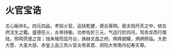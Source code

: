 # 火官宝诰

志心皈命礼。四元四品，考较火官。运扶乾健，德合离明。居太阳丹天之中，统左府注生之籍。盛德在火，炎帝持衡。功参佐於三元，气运行於四月。驾赤龙而行南陆，照明荧惑之宫；烛朱陵而显丹台，焕赫文昌之府。辉辉朗耀，炳炳照临。大悲大愿、大圣大慈、赤皇上品三炁火官炎帝真君、洞阳大帝南丹纪寿天尊。
